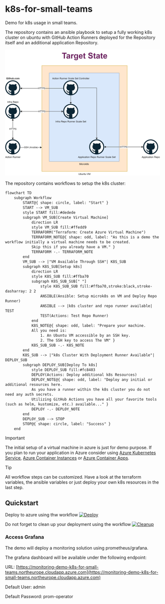 # k8s-for-small-teams

Demo for k8s usage in small teams.

The repository contains an ansible playbook to setup a fully working k8s cluster on ubuntu with GitHub Action Runners deployed for the Repository itself and an additional application Repository.

![Target State](./docs/target_state.jpg)

The repository contains workflows to setup the k8s cluster:

```mermaid
flowchart TD
    subgraph Workflow
        START@{ shape: circle, label: "Start" }
        START --> VM_SUB
        style START fill:#dedede
        subgraph VM_SUB[Create Virtual Machine]
            direction LR
            style VM_SUB fill:#ffedd9
            TERRAFORM("Terraform: Create Azure Virtual Machine")
            TERRAFORM_NOTE@{ shape: odd, label: "As this is a demo the workflow initially a virtual machine needs to be created.
            Skip this if you already have a VM." }
            TERRAFORM -.- TERRAFORM_NOTE
        end
        VM_SUB --> |"VM Available Through SSH"| K8S_SUB
        subgraph K8S_SUB[Setup k8s]
            direction LR
            style K8S_SUB fill:#ffba70
            subgraph K8S_SUB_SUB[" "]
                style K8S_SUB_SUB fill:#ffba70,stroke:black,stroke-dasharray: 2 2
                ANSIBLE(Ansible: Setup microk8s on VM and Deploy Repo Runner)
                ANSIBLE --> |k8s cluster and repo runner available| TEST
                TEST(Actions: Test Repo Runner)
            end
            K8S_NOTE@{ shape: odd, label: "Prepare your machine.
            All you need is:
                1. An Ubuntu VM accessible by an SSH key.
                2. The SSH key to access The VM" }
            K8S_SUB_SUB -.- K8S_NOTE
        end
        K8S_SUB --> |"k8s Cluster With Deployment Runner Available"| DEPLOY_SUB
        subgraph DEPLOY_SUB[Deploy To k8s]
            style DEPLOY_SUB fill:#fc8403
            DEPLOY(Actions: Deploy additional k8s Resources)
            DEPLOY_NOTE@{ shape: odd, label: "Deploy any initial or additional resources here.
            As you have a runner within the k8s cluster you do not need any auth secrets.
            Utilizing GitHub Actions you have all your favorite tools (such as helm, kustomize, etc.) available..." }
            DEPLOY -.- DEPLOY_NOTE
        end
        DEPLOY_SUB --> STOP
        STOP@{ shape: circle, label: "Success" }
    end
```

<!-- markdownlint-disable -->

> [!IMPORTANT]
> The initial setup of a virtual machine in azure is just for demo purpose. If you plan to run your application in Azure consider using [Azure Kubernetes Service](https://learn.microsoft.com/de-de/azure/aks/what-is-aks), [Azure Container Instances](https://learn.microsoft.com/en-us/azure/container-instances/container-instances-overview) or [Azure Container Apps](https://learn.microsoft.com/en-us/azure/container-apps/overview).

> [!TIP]
> All workflow steps can be customized. Have a look at the terraform variables, the ansible variables or just deploy your own k8s resources in the last step.

<!-- markdownlint-enable -->

## Quickstart

Deploy to azure using thw workflow [![Deploy](https://github.com/m4s-b3n/k8s-for-small-teams/actions/workflows/deploy.yml/badge.svg)](https://github.com/m4s-b3n/k8s-for-small-teams/actions/workflows/deploy.yml)

Do not forget to clean up your deployment using the workflow [![Cleanup](https://github.com/m4s-b3n/k8s-for-small-teams/actions/workflows/cleanup.yml/badge.svg)](https://github.com/m4s-b3n/k8s-for-small-teams/actions/workflows/cleanup.yml)

### Access Grafana

The demo will deploy a monitoring solution using prometheus/grafana.

The grafana dashboard will be available under the following endpoint:

URL: [https://monitoring-demo-k8s-for-small-teams.northeurope.cloudapp.azure.com](https://monitoring-demo-k8s-for-small-teams.northeurope.cloudapp.azure.com)

Default User: admin

Default Password: prom-operator
